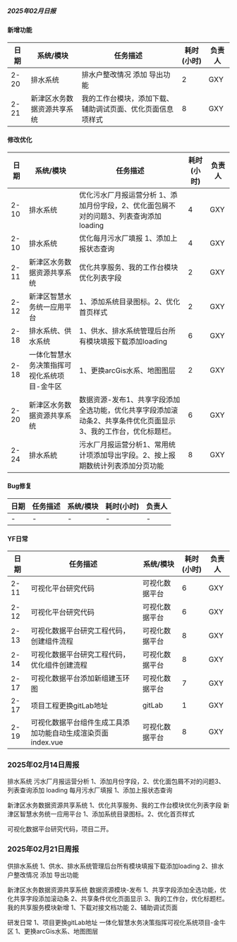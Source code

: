 ##### 2025年02月日报

#### 新增功能
| 日期  | 系统/模块               | 任务描述                                       | 耗时(小时) | 负责人 |
|-------|------------------------|------------------------------------------------|------------|--------|
| 2-20  | 排水系统| 排水户整改情况 添加 导出功能       | 2         | GXY    |
| 2-21  | 新津区水务数据资源共享系统| 我的工作台模块，添加下载、辅助调试页面、优化页面信息项样式| 8      |GXY     |


#### 修改优化
| 日期  | 系统/模块               | 任务描述                                        | 耗时(小时) | 负责人 |
|-------|------------------------|------------------------------------------------|------------|--------|
| 2-10  | 排水系统| 优化污水厂月报运营分析 1、添加月份字段，2、优化面包屑不对的问题3、列表查询添加 loading | 4       | GXY      |
| 2-10  | 排水系统                | 优化每月污水厂填报 1、添加上报状态查询             | 4         | GXY    |
| 2-11  | 新津区水务数据资源共享系统| 优化共享服务、我的工作台模块优化列表字段           | 2         | GXY    |
| 2-12  | 新津区智慧水务统一应用平台| 1、添加系统目录图标。2、优化首页样式               | 2         | GXY    |
| 2-18  | 排水系统、供水系统       | 1、供水、排水系统管理后台所有模块填报下载添加loading| 6         | GXY    |
| 2-18  | 一体化智慧水务决策指挥可视化系统项目-金牛区| 1、更换arcGis水系、地图图层       | 2         | GXY    |
| 2-20  | 新津区水务数据资源共享系统| 数据资源-发布1、共享字段添加全选功能，优化共享字段添加滚动条2、共享条件优化页面显示 3、我的工作台，优化标题栏。       | 6         | GXY    |
| 2-24  | 排水系統| 污水厂月报运营分析1、常用统计项添加导出字段。2、按上报期数统计列表添加分页功能     | 8         | GXY    |

#### Bug修复
| 日期  | 任务描述                                        | 系统/模块               | 耗时(小时) | 负责人 |
|-------|------------------------------------------------|------------------------|------------|--------|
| -     | -                                              | -                      | -          | -      |

#### YF日常
| 日期  | 任务描述                                        | 系统/模块               | 耗时(小时) | 负责人  |
|-------|------------------------------------------------|------------------------|------------|--------|
| 2-11  | 可视化平台研究代码                               | 可视化数据平台          | 6          | GXY    |
| 2-12  | 可视化平台研究代码                               | 可视化数据平台          | 6          | GXY    |
| 2-13  | 可视化数据平台研究工程代码，创建组件流程           | 可视化数据平台          | 8          | GXY    |
| 2-14  | 可视化数据平台研究工程代码，优化组件创建流程       | 可视化数据平台          | 8          | GXY    |
| 2-17  | 可视化数据平台添加新组建玉环图                    | 可视化数据平台          | 7          | GXY    |
| 2-17  | 项目工程更换gitLab地址                           | gitLab          | 1          | GXY    |
| 2-19  | 可视化数据平台组件生成工具添加功能自动生成渲染页面index.vue    | 可视化数据平台          | 8          | GXY    |

### 2025年02月14日周报
排水系统
污水厂月报运营分析 1、添加月份字段，2、优化面包屑不对的问题3、列表查询添加 loading
每月污水厂填报 1、添加上报状态查询

新津区水务数据资源共享系统 
1、优化共享服务、我的工作台模块优化列表字段
新津区智慧水务统一应用平台 
1、添加系统目录图标。2、优化首页样式

可视化数据平台研究代码，项目二开。
### 2025年02月21日周报

供排水系统
1、供水、排水系统管理后台所有模块填报下载添加loading
2、排水户整改情况 添加 导出功能

新津区水务数据资源共享系统
数据资源模块-发布
1、共享字段添加全选功能，优化共享字段添加滚动条
2、共享条件优化页面显示 
3、我的工作台，优化标题栏。
我的共享服务模块新增
1、下载对接文档功能
2、辅助调试页面

研发日常
1、项目更换gitLab地址
一体化智慧水务决策指挥可视化系统项目-金牛区
1、更换arcGis水系、地图图层

